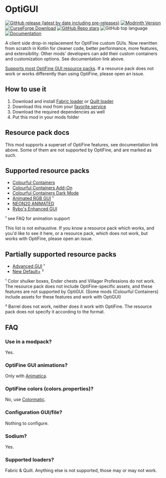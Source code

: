 # OptiGUI

[![GitHub release (latest by date including pre-releases)](https://img.shields.io/github/v/release/opekope2/OptiGUI-Next?include_prereleases&label=Download+from+GitHub&logo=github)](https://github.com/opekope2/OptiGUI-Next/releases)
[![Modrinth Version](https://img.shields.io/modrinth/v/optigui?label=Download+from+Modrinth&logo=modrinth)](https://modrinth.com/mod/optigui/versions)
[![CurseForge Download](https://img.shields.io/badge/Download_from_CurseForge-uhh..._latest_I_guess%3F-E04E14?logo=curseforge)](https://www.curseforge.com/minecraft/mc-mods/optigui/files)
[![GitHub Repo stars](https://img.shields.io/github/stars/opekope2/OptiGUI-Next?label=⭐+GitHub+stars&color=ffff00)](https://github.com/opekope2/OptiGUI-Next/stargazers)
![GitHub top language](https://img.shields.io/github/languages/top/opekope2/OptiGUI-Next?color=7F52FF&logo=kotlin)
[![Documentation](https://img.shields.io/badge/Read%20the-documentation-8CA1AF?logo=readthedocs)](https://opekope2.github.io/OptiGUI-Next)

A client side drop-in replacement for OptiFine custom GUIs. Now rewritten from scratch in Kotlin for cleaner code, better performance, more features, and extensibility.
Other mods' developers can add their custom containers and customization options. See documentation link above.

[Supports most OptiFine GUI resource packs](#supported-resource-packs). If a resource pack does not work or works differently than using OptiFine, please open an issue.

## How to use it

1. Download and install [Fabric loader](https://fabricmc.net/use) or [Quilt loader](https://quiltmc.org/en/install)
2. Download this mod from your [favorite service](#optigui)
3. Download the required dependencies as well
4. Put this mod in your mods folder

## Resource pack docs

This mod supports a superset of OptiFine features, see documentation link above. Some of them are not supported by OptiFine, and are marked as such.

## Supported resource packs

* [Colourful Containers](https://www.planetminecraft.com/texture-pack/colourful-containers-gui/)
* [Colourful Containers Add-On](https://www.planetminecraft.com/texture-pack/updated-colourful-containers-light-mode-gui-optifine-required/)
* [Colourful Containers Dark Mode](https://www.planetminecraft.com/texture-pack/colourful-containers-dark-mode-gui-optifine-required/)
* [Animated RGB GUI](https://www.curseforge.com/minecraft/texture-packs/optifine-animated-rgb-gui) ¹
* [NEON20 ANIMATED](https://www.planetminecraft.com/texture-pack/neon20-animated-optifine/)
* [Rybo's Enhanced GUI](https://www.planetminecraft.com/texture-pack/rybo-s-enhanced-gui/)

¹ see FAQ for animation support

This list is not exhaustive. If you know a resource pack which works, and you'd like to see it here, or a resource pack, which does not work, but works with OptiFine, please open an issue.

## Partially supported resource packs

* [Advanced GUI](https://www.planetminecraft.com/texture-pack/custom-gui/) ¹
* [New Default+](https://www.curseforge.com/minecraft/texture-packs/newdefaultplus) ²

¹ Color shulker boxes, Ender chests and Villager Professions do not work. The resource pack does not include OptiFine-specific assets, and these features are not supported by OptiGUI. (Some mods (Colourful Containers) include assets for these features and work with OptiGUI)

² Barrel does not work, neither does it work with OptiFine. The resource pack does not specify it according to the format.

## FAQ

### Use in a modpack?

Yes.

### OptiFine GUI animations?

Only with [Animatica](https://github.com/FoundationGames/Animatica).

### OptiFine colors (colors.properties)?

No, use [Colormatic](https://github.com/kvverti/colormatic).

### Configuration GUI/file?

Nothing to configure.

### Sodium?

Yes.

### Supported loaders?

Fabric & Quilt. Anything else is not supported, those may or may not work.
